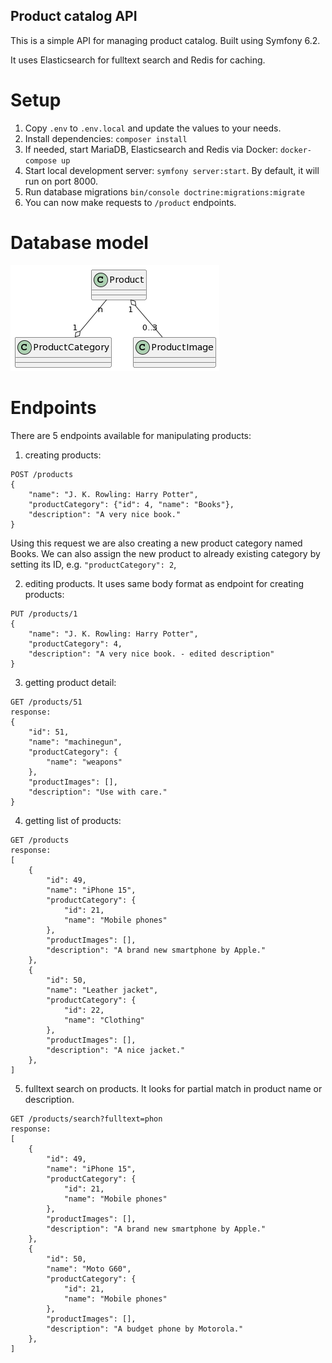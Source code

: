 ## Product catalog API

This is a simple API for managing product catalog. Built using Symfony 6.2.

It uses Elasticsearch for fulltext search and Redis for caching.

# Setup
1. Copy `.env` to `.env.local` and update the values to your needs.
2. Install dependencies: `composer install`
3. If needed, start MariaDB, Elasticsearch and Redis via Docker: `docker-compose up`
4. Start local development server: `symfony server:start`. By default, it will run on port 8000.
5. Run database migrations `bin/console doctrine:migrations:migrate`
6. You can now make requests to `/product` endpoints.

# Database model
![class diagram](docs/class-diagram.png)
# Endpoints
There are 5 endpoints available for manipulating products:
1. creating products:
```
POST /products
{
    "name": "J. K. Rowling: Harry Potter",
    "productCategory": {"id": 4, "name": "Books"},
    "description": "A very nice book."
}
```
Using this request we are also creating a new product category named Books.
We can also assign the new product to already existing category by setting its ID, e.g. `"productCategory": 2`,

2. editing products. It uses same body format as endpoint for creating products:
```
PUT /products/1
{
    "name": "J. K. Rowling: Harry Potter",
    "productCategory": 4,
    "description": "A very nice book. - edited description"
}
```
3. getting product detail:
```
GET /products/51
response:
{
    "id": 51,
    "name": "machinegun",
    "productCategory": {
        "name": "weapons"
    },
    "productImages": [],
    "description": "Use with care."
}
```
4. getting list of products:
```
GET /products
response:
[
    {
        "id": 49,
        "name": "iPhone 15",
        "productCategory": {
            "id": 21,
            "name": "Mobile phones"
        },
        "productImages": [],
        "description": "A brand new smartphone by Apple."
    },
    {
        "id": 50,
        "name": "Leather jacket",
        "productCategory": {
            "id": 22,
            "name": "Clothing"
        },
        "productImages": [],
        "description": "A nice jacket."
    },
]
```
5. fulltext search on products. It looks for partial match in product name or description. 
```
GET /products/search?fulltext=phon
response:
[
    {
        "id": 49,
        "name": "iPhone 15",
        "productCategory": {
            "id": 21,
            "name": "Mobile phones"
        },
        "productImages": [],
        "description": "A brand new smartphone by Apple."
    },
    {
        "id": 50,
        "name": "Moto G60",
        "productCategory": {
            "id": 21,
            "name": "Mobile phones"
        },
        "productImages": [],
        "description": "A budget phone by Motorola."
    },
]
```
